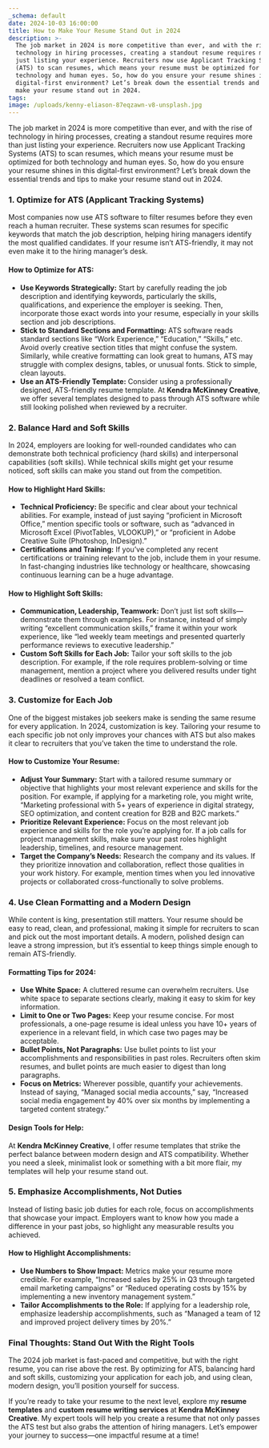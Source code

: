 ```yaml
---
_schema: default
date: 2024-10-03 16:00:00
title: How to Make Your Resume Stand Out in 2024
description: >-
  The job market in 2024 is more competitive than ever, and with the rise of
  technology in hiring processes, creating a standout resume requires more than
  just listing your experience. Recruiters now use Applicant Tracking Systems
  (ATS) to scan resumes, which means your resume must be optimized for both
  technology and human eyes. So, how do you ensure your resume shines in this
  digital-first environment? Let’s break down the essential trends and tips to
  make your resume stand out in 2024.
tags:
image: /uploads/kenny-eliason-87eqzawn-v8-unsplash.jpg
---
```

The job market in 2024 is more competitive than ever, and with the rise of technology in hiring processes, creating a standout resume requires more than just listing your experience. Recruiters now use Applicant Tracking Systems (ATS) to scan resumes, which means your resume must be optimized for both technology and human eyes. So, how do you ensure your resume shines in this digital-first environment? Let’s break down the essential trends and tips to make your resume stand out in 2024.

### **1\. Optimize for ATS (Applicant Tracking Systems)**

Most companies now use ATS software to filter resumes before they even reach a human recruiter. These systems scan resumes for specific keywords that match the job description, helping hiring managers identify the most qualified candidates. If your resume isn’t ATS-friendly, it may not even make it to the hiring manager’s desk.

#### **How to Optimize for ATS:**

* **Use Keywords Strategically:** Start by carefully reading the job description and identifying keywords, particularly the skills, qualifications, and experience the employer is seeking. Then, incorporate those exact words into your resume, especially in your skills section and job descriptions.
* **Stick to Standard Sections and Formatting:** ATS software reads standard sections like “Work Experience,” “Education,” “Skills,” etc. Avoid overly creative section titles that might confuse the system. Similarly, while creative formatting can look great to humans, ATS may struggle with complex designs, tables, or unusual fonts. Stick to simple, clean layouts.
* **Use an ATS-Friendly Template:** Consider using a professionally designed, ATS-friendly resume template. At **Kendra McKinney Creative**, we offer several templates designed to pass through ATS software while still looking polished when reviewed by a recruiter.

### **2\. Balance Hard and Soft Skills**

In 2024, employers are looking for well-rounded candidates who can demonstrate both technical proficiency (hard skills) and interpersonal capabilities (soft skills). While technical skills might get your resume noticed, soft skills can make you stand out from the competition.

#### **How to Highlight Hard Skills:**

* **Technical Proficiency:** Be specific and clear about your technical abilities. For example, instead of just saying “proficient in Microsoft Office,” mention specific tools or software, such as “advanced in Microsoft Excel (PivotTables, VLOOKUP),” or “proficient in Adobe Creative Suite (Photoshop, InDesign).”
* **Certifications and Training:** If you’ve completed any recent certifications or training relevant to the job, include them in your resume. In fast-changing industries like technology or healthcare, showcasing continuous learning can be a huge advantage.

#### **How to Highlight Soft Skills:**

* **Communication, Leadership, Teamwork:** Don’t just list soft skills—demonstrate them through examples. For instance, instead of simply writing “excellent communication skills,” frame it within your work experience, like “led weekly team meetings and presented quarterly performance reviews to executive leadership.”
* **Custom Soft Skills for Each Job:** Tailor your soft skills to the job description. For example, if the role requires problem-solving or time management, mention a project where you delivered results under tight deadlines or resolved a team conflict.

### **3\. Customize for Each Job**

One of the biggest mistakes job seekers make is sending the same resume for every application. In 2024, customization is key. Tailoring your resume to each specific job not only improves your chances with ATS but also makes it clear to recruiters that you’ve taken the time to understand the role.

#### **How to Customize Your Resume:**

* **Adjust Your Summary:** Start with a tailored resume summary or objective that highlights your most relevant experience and skills for the position. For example, if applying for a marketing role, you might write, “Marketing professional with 5+ years of experience in digital strategy, SEO optimization, and content creation for B2B and B2C markets.”
* **Prioritize Relevant Experience:** Focus on the most relevant job experience and skills for the role you’re applying for. If a job calls for project management skills, make sure your past roles highlight leadership, timelines, and resource management.
* **Target the Company’s Needs:** Research the company and its values. If they prioritize innovation and collaboration, reflect those qualities in your work history. For example, mention times when you led innovative projects or collaborated cross-functionally to solve problems.

### **4\. Use Clean Formatting and a Modern Design**

While content is king, presentation still matters. Your resume should be easy to read, clean, and professional, making it simple for recruiters to scan and pick out the most important details. A modern, polished design can leave a strong impression, but it’s essential to keep things simple enough to remain ATS-friendly.

#### **Formatting Tips for 2024:**

* **Use White Space:** A cluttered resume can overwhelm recruiters. Use white space to separate sections clearly, making it easy to skim for key information.
* **Limit to One or Two Pages:** Keep your resume concise. For most professionals, a one-page resume is ideal unless you have 10+ years of experience in a relevant field, in which case two pages may be acceptable.
* **Bullet Points, Not Paragraphs:** Use bullet points to list your accomplishments and responsibilities in past roles. Recruiters often skim resumes, and bullet points are much easier to digest than long paragraphs.
* **Focus on Metrics:** Wherever possible, quantify your achievements. Instead of saying, “Managed social media accounts,” say, “Increased social media engagement by 40% over six months by implementing a targeted content strategy.”

#### **Design Tools for Help:**

At **Kendra McKinney Creative**, I offer resume templates that strike the perfect balance between modern design and ATS compatibility. Whether you need a sleek, minimalist look or something with a bit more flair, my templates will help your resume stand out.

### **5\. Emphasize Accomplishments, Not Duties**

Instead of listing basic job duties for each role, focus on accomplishments that showcase your impact. Employers want to know how you made a difference in your past jobs, so highlight any measurable results you achieved.

#### **How to Highlight Accomplishments:**

* **Use Numbers to Show Impact:** Metrics make your resume more credible. For example, “Increased sales by 25% in Q3 through targeted email marketing campaigns” or “Reduced operating costs by 15% by implementing a new inventory management system.”
* **Tailor Accomplishments to the Role:** If applying for a leadership role, emphasize leadership accomplishments, such as “Managed a team of 12 and improved project delivery times by 20%.”

### **Final Thoughts: Stand Out With the Right Tools**

The 2024 job market is fast-paced and competitive, but with the right resume, you can rise above the rest. By optimizing for ATS, balancing hard and soft skills, customizing your application for each job, and using clean, modern design, you’ll position yourself for success.

If you’re ready to take your resume to the next level, explore my **resume templates** and **custom resume writing services** at **Kendra McKinney Creative**. My expert tools will help you create a resume that not only passes the ATS test but also grabs the attention of hiring managers. Let’s empower your journey to success—one impactful resume at a time!